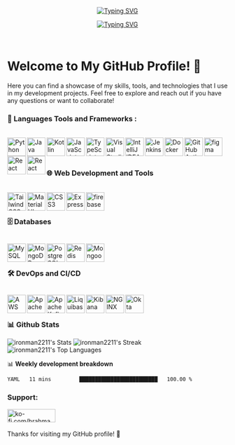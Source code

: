 
<p align="center">
 <a href="https://github/ironman2211"><img src="https://readme-typing-svg.demolab.com?font=Fira+Code&weight=900&size=26&duration=8&pause=1023&color=36BCF7FF&center=true&repeat=false&width=435&lines=Brahmananda+Behera" alt="Typing SVG" /></a>
</p>

<p align="center">
<a href="https://git.io/typing-svg"><img src="https://readme-typing-svg.demolab.com?font=Fira+Code&pause=1000&color=94C0F7&center=true&vCenter=true&random=true&width=435&height=30&lines=FullStack+web+and+app+developer;5+%2B+Years+Of+Development+Experince;Smart+India+hackathon+Winner+%F0%9F%8F%86;Expericed+UI%2FUX+Designer" alt="Typing SVG" /></a>
</p>
<br>

# Welcome to My GitHub Profile! 👋

Here you can find a showcase of my skills, tools, and technologies that I use in my development projects. Feel free to explore and reach out if you have any questions or want to collaborate!


### 🔨 Languages Tools and Frameworks :
<br>
<a href="https://www.python.org" target="_blank"><img align="left" alt="Python" height="42px" src="https://raw.githubusercontent.com/rahul-jha98/github_readme_icons/main/language_and_tools/square/python/python.svg"></a>
<a href="https://www.java.com" target="_blank"><img align="left" alt="Java" height="42px" src="https://raw.githubusercontent.com/rahul-jha98/github_readme_icons/main/language_and_tools/square/java/java.svg"></a>
<a href="https://kotlinlang.org" target="_blank"><img align="left" alt="Kotlin" height="42px" src="https://raw.githubusercontent.com/rahul-jha98/github_readme_icons/main/language_and_tools/square/kotlin/kotlin.svg"></a>
<a href="https://developer.mozilla.org/en-US/docs/Web/JavaScript" target="_blank"><img align="left" alt="JavaScript" height="42px" src="https://raw.githubusercontent.com/rahul-jha98/github_readme_icons/main/language_and_tools/square/javascript/javascript.svg"></a>
<a href="https://www.typescriptlang.org/" target="_blank"><img align="left" alt="TypeScript" height="42px" src="https://raw.githubusercontent.com/rahul-jha98/github_readme_icons/main/language_and_tools/square/typescript/typescript.svg"></a>
<a href="https://code.visualstudio.com/" target="_blank"><img align="left" src="https://github.com/user-attachments/assets/c1b7a725-e171-4c5d-961e-01db275e63a4" alt="Visual Studio Code" height='42px'/></a>
<a href="https://www.jetbrains.com/idea/" target="_blank"><img align="left" src="https://github.com/user-attachments/assets/96e0a6b4-dcfd-4df7-a0f6-32ea541493f0" alt="IntelliJ IDEA" height='42px'/></a>
<a href="https://www.jenkins.io/" target="_blank"><img align="left" src="https://github.com/user-attachments/assets/e99a0f63-a3de-4499-8e54-0f5edcdbd06c" alt="Jenkins" height='42px'/></a>
<a href="https://www.docker.com/" target="_blank"><img align="left" src="https://github.com/user-attachments/assets/12023857-3e33-4a62-9ac3-0f4da48f9fb1" alt="Docker" height='42px'/></a>
<a href="https://github.com/features/actions" target="_blank"><img align="left" src="https://github.com/user-attachments/assets/02eba692-7950-4774-bbd2-36cde6c6b13c" alt="GitHub Actions" height='42px'/></a>
<a href="https://www.figma.com/" target="_blank"><img align="left" src="https://raw.githubusercontent.com/rahul-jha98/github_readme_icons/main/language_and_tools/square/figma/figma.svg" alt="figma" height='42px'/>
<a href="https://reactjs.org/" target="_blank"><img align="left" alt="React" height="42px" src="https://raw.githubusercontent.com/rahul-jha98/github_readme_icons/main/language_and_tools/square/react/react.svg"></a>
<a href="https://reactjs.org/" target="_blank"><img align="left" alt="React" height="42px" src="https://github.com/user-attachments/assets/100cda0d-ef15-4830-99e1-f23dd07b4412"></a>

<br><br>


### 🌐 Web Development and Tools
<br>
<a href="https://tailwindcss.com/" target="_blank"><img align="left" src="https://github.com/user-attachments/assets/abd3a40b-e705-4323-97d4-dc6ffde0efb8" alt="Tailwind CSS" height='42px'/></a>
<a href="https://mui.com/" target="_blank"><img align="left" src="https://github.com/user-attachments/assets/ae3f6a04-de29-4166-a0a9-82b49e469516" alt="Material UI" height='42px'/></a>
<a href="https://developer.mozilla.org/en-US/docs/Web/CSS" target="_blank"><img align="left" src="https://github.com/user-attachments/assets/84207363-fc78-43f5-84ea-ef4ac88ddeea" alt="CSS3" height='42px'/></a>
<a href="https://expressjs.com/" target="_blank"><img align="left" src="https://github.com/user-attachments/assets/6144cfda-6a92-460f-a854-d1d4e5c66115" alt="Express" height='42px'/></a>
<a href="https://firebase.google.com/" target="_blank"><img align="left" src="https://raw.githubusercontent.com/rahul-jha98/github_readme_icons/main/language_and_tools/square/firebase/firebase.svg" alt="firebase" height="42px"/></a>
<br><br>


### 🗄️ Databases
<br>
<a href="https://www.mysql.com/" target="_blank"><img align="left" src="https://github.com/user-attachments/assets/c48d9166-4035-4026-b525-9544f6a8b1a9" alt="MySQL" height='42px'/></a>
<a href="https://www.mongodb.com/" target="_blank"><img align="left" src="https://github.com/user-attachments/assets/1ae12916-0fc2-4002-99b6-f3e56a451f6a" alt="MongoDB" height='42px'/></a>
<a href="https://www.postgresql.org/" target="_blank"><img align="left" src="https://github.com/user-attachments/assets/6428b1df-d5ba-4e8e-a1b3-5793e6a7b1fc" alt="PostgreSQL" height='42px'/></a>
<a href="https://redis.io/" target="_blank"><img align="left" src="https://github.com/user-attachments/assets/dc650b0b-f8dd-47a0-856e-dd6d81ebf75f" alt="Redis" height='42px'/></a>
<a href="https://mongoosejs.com/" target="_blank"><img align="left" src="https://github.com/user-attachments/assets/f6efc555-cdd7-4b61-996e-6157d05088bf" alt="Mongoose" height='42px'/></a>
<br><br>


### 🛠️ DevOps and CI/CD
<br>
<a href="https://aws.amazon.com/" target="_blank"><img align="left" src="https://github.com/user-attachments/assets/eba105f4-840c-443c-9b0a-b7a83e685a3c" alt="AWS" height='42px'/></a>
<a href="https://www.apache.org/" target="_blank"><img align="left" src="https://github.com/user-attachments/assets/907b42b9-a76e-43f6-9509-76d29afbb2ef" alt="Apache" height='42px'/></a>
<a href="https://kafka.apache.org/" target="_blank"><img align="left" src="https://github.com/user-attachments/assets/18ff6795-c062-43d5-b3a1-1b2e31fa1322" alt="Apache Kafka" height='42px'/></a>
<a href="https://www.liquibase.org/" target="_blank"><img align="left" src="https://github.com/user-attachments/assets/62f604bf-a610-4c8a-a64c-8aeae02b67ea" alt="Liquibase" height='42px'/></a>
<a href="https://www.elastic.co/kibana" target="_blank"><img align="left" src="https://github.com/user-attachments/assets/a1b24225-e016-4257-91f0-f51d8eaa2400" alt="Kibana" height='42px'/></a>
<a href="https://www.nginx.com/" target="_blank"><img align="left" src="https://github.com/user-attachments/assets/9813b2d7-6551-4414-bf53-70f4347b8bba" alt="NGINX" height='42px'/></a>
<a href="https://www.okta.com/" target="_blank"><img align="left" src="https://github.com/user-attachments/assets/84f608cb-e30c-46a1-9107-3462def9ba4c" alt="Okta" height='42px'/></a>
<br><br>




### 📊 Github Stats

![ironman2211's Stats](https://github-readme-stats.vercel.app/api?username=ironman2211&theme=tokyonight&show_icons=true&hide_border=true&count_private=true)
![ironman2211's Streak](https://github-readme-streak-stats.herokuapp.com/?user=ironman2211&theme=tokyonight&hide_border=true)
![ironman2211's Top Languages](https://github-readme-stats.vercel.app/api/top-langs/?username=ironman2211&theme=tokyonight&show_icons=true&hide_border=true&layout=compact)
<br>

📊 **Weekly development breakdown**
<!--START_SECTION:waka-->

```txt
YAML   11 mins         █████████████████████████   100.00 %
```

<!--END_SECTION:waka-->
            
<h3 align="left">Support:</h3>
<p><a href="https://ko-fi.com/ko-fi.com/brahma"> <img align="left" src="https://cdn.ko-fi.com/cdn/kofi3.png?v=3" height="30" width="110" alt="ko-fi.com/brahma" /></a></p><br><br>

Thanks for visiting my GitHub profile! 🚀
